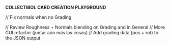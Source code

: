 **COLLECTIBOL CARD CREATION PLAYGROUND**

// Fix normals when no Grading

// Review Roughness + Normals blending on Grading and in General
// More GUI refactor (juntar aún más las cosas)
// Add grading data (pos + rot) to the JSON output


